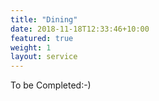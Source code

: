 ```yaml
---
title: "Dining"
date: 2018-11-18T12:33:46+10:00
featured: true
weight: 1
layout: service
---
```


To be Completed:-)


